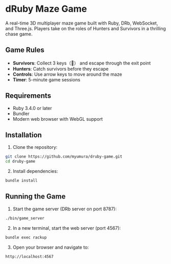 # dRuby Maze Game

A real-time 3D multiplayer maze game built with Ruby, DRb, WebSocket, and Three.js. Players take on the roles of Hunters and Survivors in a thrilling chase game.

## Game Rules

- **Survivors**: Collect 3 keys（🔑） and escape through the exit point
- **Hunters**: Catch survivors before they escape
- **Controls**: Use arrow keys to move around the maze
- **Timer**: 5-minute game sessions

## Requirements

- Ruby 3.4.0 or later
- Bundler
- Modern web browser with WebGL support

## Installation

1. Clone the repository:
```bash
git clone https://github.com/myumura/druby-game.git
cd druby-game
```

2. Install dependencies:
```bash
bundle install
```

## Running the Game

1. Start the game server (DRb server on port 8787):
```bash
./bin/game_server
```

2. In a new terminal, start the web server (port 4567):
```bash
bundle exec rackup
```

3. Open your browser and navigate to:
```
http://localhost:4567
```
